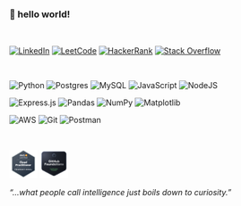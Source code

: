 ### 👋 hello world!
&nbsp;
&nbsp;

<a href="https://www.linkedin.com/in/hiranyagarbh/" target="_blank"><img alt="LinkedIn" src="https://custom-icon-badges.demolab.com/badge/LinkedIn-0A66C2?logo=linkedin-white&logoColor=fff"></a>
<a href="https://leetcode.com/u/hiranyagarbhsingh/" target="_blank"><img alt="LeetCode" src="https://img.shields.io/badge/LeetCode-ffffff?logo=LeetCode&logoColor=#000000"></a>
<a href="https://www.hackerrank.com/profile/hiranyag_singh" target="_blank"><img alt="HackerRank" src="https://img.shields.io/badge/-Hackerrank-2EC866?logo=HackerRank&logoColor=white"></a>
<a href="https://stackoverflow.com/users/8146871/hiranya" target="_blank"><img alt="Stack Overflow" src="https://img.shields.io/badge/-Stackoverflow-FE7A16?logo=stack-overflow&logoColor=white"></a>
<!-- ![LeetCode](https://img.shields.io/badge/LeetCode-000000?logo=LeetCode&logoColor=#d16c06) -->

&nbsp;
&nbsp;

![Python](https://img.shields.io/badge/python-3670A0?logo=python&logoColor=ffdd54)
![Postgres](https://img.shields.io/badge/postgres-%23316192.svg?logo=postgresql&logoColor=white)
![MySQL](https://img.shields.io/badge/mysql-%2300f.svg?logo=mysql&logoColor=white)
![JavaScript](https://img.shields.io/badge/JavaScript-F7DF1E?logo=javascript&logoColor=000)
![NodeJS](https://img.shields.io/badge/node.js-6DA55F?logo=node.js&logoColor=white)

![Express.js](https://img.shields.io/badge/Express.js-%23404d59.svg?logo=express&logoColor=%2361DAFB)
![Pandas](https://img.shields.io/badge/pandas-%23150458.svg?logo=pandas&logoColor=white)
![NumPy](https://img.shields.io/badge/numpy-%23013243.svg?logo=numpy&logoColor=white)
![Matplotlib](https://custom-icon-badges.demolab.com/badge/Matplotlib-71D291?logo=matplotlib&logoColor=fff)


![AWS](https://img.shields.io/badge/AWS-%23FF9900.svg?logo=amazon-web-services&logoColor=white) 
![Git](https://img.shields.io/badge/git-%23F05033.svg?logo=git&logoColor=white)
![Postman](https://img.shields.io/badge/Postman-FF6C37?logo=postman&logoColor=white)
<!-- ![GitHub](https://img.shields.io/badge/github-%23121011.svg?logo=github&logoColor=white) --> 

<!-- ![Docker](https://img.shields.io/badge/docker-%230db7ed.svg?logo=docker&logoColor=white) -->
<!-- ![Apache](https://img.shields.io/badge/apache-%23D42029.svg?logo=apache&logoColor=white) -->
&nbsp;
&nbsp;

<a href="https://www.credly.com/badges/6c4ef27a-78c3-4065-8426-fb1f277c49f3/public_url" target="_blank"><img src="aws-certified-cloud-practitioner.png" width=10%></a>
<a href="https://www.credly.com/badges/891ba705-83c0-454e-a176-0992b0a12406" target="_blank"><img src="github-foundations.png" width=10%></a>

<p><i>“...what people call intelligence just boils down to curiosity.”</i></p>
